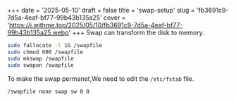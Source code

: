 +++
date = '2025-05-10'
draft = false
title = 'swap-setup'
slug = 'fb3691c9-7d5a-4eaf-bf77-99b43b135a25'
cover = 'https://i.withme.top/2025/05/10/fb3691c9-7d5a-4eaf-bf77-99b43b135a25.webp'
+++
Swap can transform the disk to memory.
```bash
sudo fallocate -l 1G /swapfile
sudo chmod 600 /swapfile
sudo mkswap /swapfile
sudo swapon /swapfile
```
To make the swap permanet,We need to edit the `/etc/fstab` file.
```fstab
/swapfile none swap sw 0 0
```